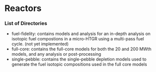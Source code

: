 # Reactors

### List of Directories

- fuel-fidelity: contains models and analysis for an in-depth analysis on isotopic fuel compostions in a micro-HTGR using a multi-pass fuel cycle. (not yet implemented)
- full-core: contains the full-core models for both the 20 and 200 MWth models, and any analysis or post-processing
- single-pebble: contains the single-pebble depletion models used to generate the fuel isotopic compositions used in the full core models
